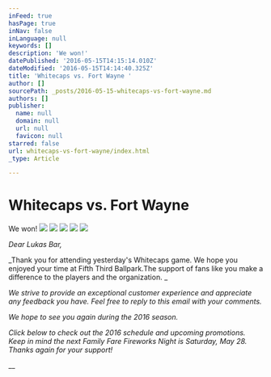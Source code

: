 ```yaml
---
inFeed: true
hasPage: true
inNav: false
inLanguage: null
keywords: []
description: 'We won!'
datePublished: '2016-05-15T14:15:14.010Z'
dateModified: '2016-05-15T14:14:40.325Z'
title: 'Whitecaps vs. Fort Wayne '
author: []
sourcePath: _posts/2016-05-15-whitecaps-vs-fort-wayne.md
authors: []
publisher:
  name: null
  domain: null
  url: null
  favicon: null
starred: false
url: whitecaps-vs-fort-wayne/index.html
_type: Article

---
```

# Whitecaps vs. Fort Wayne 

We won!
![](https://the-grid-user-content.s3-us-west-2.amazonaws.com/901057af-0c52-401a-aea2-788dc4559149.jpg)
![](https://the-grid-user-content.s3-us-west-2.amazonaws.com/0528b370-15bd-4b71-8f89-15535ce22c06.jpg)
![](https://the-grid-user-content.s3-us-west-2.amazonaws.com/0820f750-655d-4b82-acf5-57c6817bbd1d.jpg)
![](https://the-grid-user-content.s3-us-west-2.amazonaws.com/cda834f6-a2b7-45aa-9aa5-77dc6809948b.jpg)
![](https://the-grid-user-content.s3-us-west-2.amazonaws.com/abaafc03-db34-473e-93db-3893f3c167be.jpg)

_Dear Lukas Bar,_

_Thank you for attending yesterday's Whitecaps game. We hope you enjoyed your time at Fifth Third Ballpark.The support of fans like you make a difference to the players and the organization. _

_We strive to provide an exceptional customer experience and appreciate any feedback you have. Feel free to reply to this email with your comments._

_We hope to see you again during the 2016 season._

_Click below to check out the 2016 schedule and upcoming promotions. Keep in mind the next Family Fare Fireworks Night is Saturday, May 28\. Thanks again for your support!_

__